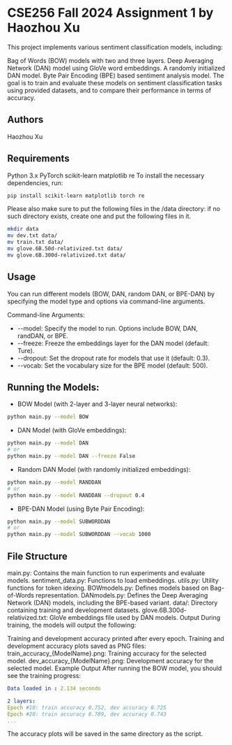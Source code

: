 # CSE256 Fall 2024 Assignment 1 by Haozhou Xu
This project implements various sentiment classification models, including:

Bag of Words (BOW) models with two and three layers.
Deep Averaging Network (DAN) model using GloVe word embeddings.
A randomly initialized DAN model.
Byte Pair Encoding (BPE) based sentiment analysis model.
The goal is to train and evaluate these models on sentiment classification tasks using provided datasets, and to compare their performance in terms of accuracy.

## Authors
Haozhou Xu

## Requirements
Python 3.x
PyTorch
scikit-learn
matplotlib
re
To install the necessary dependencies, run:

```bash
pip install scikit-learn matplotlib torch re
```

Please also make sure to put the following files in the /data directory:
if no such directory exists, create one and put the following files in it.
```bash
mkdir data
mv dev.txt data/
mv train.txt data/
mv glove.6B.50d-relativized.txt data/
mv glove.6B.300d-relativized.txt data/
```

## Usage
You can run different models (BOW, DAN, random DAN, or BPE-DAN) by specifying the model type and options via command-line arguments.

Command-line Arguments:
* --model: Specify the model to run. Options include BOW, DAN, randDAN, or BPE.
* --freeze: Freeze the embeddings layer for the DAN model (default: Ture).
* --dropout: Set the dropout rate for models that use it (default: 0.3).
* --vocab: Set the vocabulary size for the BPE model (default: 500).

## Running the Models:
* BOW Model (with 2-layer and 3-layer neural networks):
```bash
python main.py --model BOW
```

* DAN Model (with GloVe embeddings):
```bash
python main.py --model DAN
# or
python main.py --model DAN --freeze False
```

* Random DAN Model (with randomly initialized embeddings):
```bash
python main.py --model RANDDAN
# or
python main.py --model RANDDAN --dropout 0.4
```

* BPE-DAN Model (using Byte Pair Encoding):
```bash
python main.py --model SUBWORDDAN
# or
python main.py --model SUBWORDDAN --vocab 1000
```

## File Structure
main.py: Contains the main function to run experiments and evaluate models.
sentiment_data.py: Functions to load embeddings.
utils.py: Utility functions for token idexing.
BOWmodels.py: Defines models based on Bag-of-Words representation.
DANmodels.py: Defines the Deep Averaging Network (DAN) models, including the BPE-based variant.
data/: Directory containing training and development datasets.
glove.6B.300d-relativized.txt: GloVe embeddings file used by DAN models.
Output
During training, the models will output the following:

Training and development accuracy printed after every epoch.
Training and development accuracy plots saved as PNG files:
train_accuracy_{ModelName}.png: Training accuracy for the selected model.
dev_accuracy_{ModelName}.png: Development accuracy for the selected model.
Example Output
After running the BOW model, you should see the training progress:

```yaml
Data loaded in : 2.134 seconds

2 layers:
Epoch #10: train accuracy 0.752, dev accuracy 0.725
Epoch #20: train accuracy 0.789, dev accuracy 0.743
...
```
The accuracy plots will be saved in the same directory as the script.
